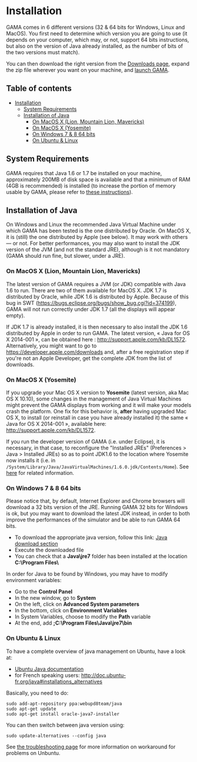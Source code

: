 
# Installation

GAMA comes in 6 different versions (32 & 64 bits for Windows, Linux and MacOS). You first need to determine which version you are going to use (it depends on your computer, which may, or not, support 64 bits instructions, but also on the version of Java already installed, as the number of bits of the two versions must match).

You can then download the right version from the [Downloads page](Download), expand the zip file wherever you want on your machine, and [launch GAMA](Launching).


## Table of contents 

* [Installation](#installation)
	* [System Requirements](#system-requirements)
	* [Installation of Java](#installation-of-java)
		* [On MacOS X (Lion, Mountain Lion, Mavericks)](#on-macos-x-lion-mountain-lion-mavericks)
		* [On MacOS X (Yosemite)](#on-macos-x-yosemite)
		* [On Windows 7 & 8 64 bits](#on-windows-7--8-64-bits)
		* [On Ubuntu & Linux](#on-ubuntu--linux)


## System Requirements

GAMA requires that Java 1.6 or 1.7 be installed on your machine, approximately 200MB of disk space is available and that a minimum of RAM (4GB is recommended) is installed (to increase the portion of memory usable by GAMA, please refer to [these instructions](Troubleshooting#Memory_problems)).



## Installation of Java

On Windows and Linux the recommended Java Virtual Machine under which GAMA has been tested is the one distributed by Oracle. On MacOS X, it is (still) the one distributed by Apple (see below). It may work with others — or not. For better performances, you may also want to install the JDK version of the JVM (and not the standard JRE), although is it not mandatory  (GAMA should run fine, but slower, under a JRE).

### On MacOS X (Lion, Mountain Lion, Mavericks)
The latest version of GAMA requires a JVM (or JDK) compatible with Java 1.6 to run. There are two of them available for MacOS X. JDK 1.7 is distributed by Oracle, while JDK 1.6 is distributed by Apple.
Because of this bug in SWT (https://bugs.eclipse.org/bugs/show_bug.cgi?id=374199), GAMA will not run correctly under JDK 1.7 (all the displays will appear empty).

If JDK 1.7 is already installed, it is then necessary to also install the JDK 1.6 distributed by Apple in order to run GAMA. The latest version, « Java for OS X 2014-001 », can be obtained here : http://support.apple.com/kb/DL1572. Alternatively, you might want to go to https://developer.apple.com/downloads and, after a free registration step if you're not an Apple Developer, get the complete JDK from the list of downloads.


### On MacOS X (Yosemite)
If you upgrade your Mac OS X version to **Yosemite** (latest version, aka Mac OS X 10.10), some changes in the management of Java Virtual Machines might prevent the GAMA displays from working and it will make your models crash the platform. One fix for this behavior is, **after** having upgraded Mac OS X, to install (or reinstall in case you have already installed it) the same « Java for OS X 2014-001 », available here: http://support.apple.com/kb/DL1572.

If you run the developer version of GAMA (i.e. under Eclipse), it is necessary, in that case, to reconfigure the "Installed JREs" (Preferences > Java > Installed JREs) so as to point JDK1.6 to the location where Yosemite now installs it (i.e. in `/System/Library/Java/JavaVirtualMachines/1.6.0.jdk/Contents/Home`). See [here](http://stackoverflow.com/questions/26450420/osx-10-10-and-eclipse-luna-own-app-crashes-when-started-from-inside-eclipse) for related information.


### On Windows 7 & 8 64 bits
Please notice that, by default, Internet Explorer and Chrome browsers will download a 32 bits version of the JRE. Running GAMA 32 bits for Windows is ok, but you may want to download the latest JDK instead, in order to both improve the performances of the simulator and be able to run GAMA 64 bits.

  * To download the appropriate java version, follow this link: [Java download section](http://www.java.com/fr/download/manual.jsp)
  * Execute the downloaded file
  * You can check that a **Java\\jre7** folder has been installed at the location **C:\\Program Files\\**

In order for Java to be found by Windows, you may have to modify environment variables:

  * Go to the **Control Panel**
  * In the new window, go to **System**
  * On the left, click on **Advanced System parameters**
  * In the bottom, click on **Environment Variables**
  * In System Variables, choose to modify the **Path** variable
  * At the end, add **;C:\\Program Files\\Java\\jre7\\bin**

### On Ubuntu & Linux

To have a complete overview of java management on Ubuntu, have a look at:

  * [Ubuntu Java documentation](https://help.ubuntu.com/community/Java)
  * for French speaking users: http://doc.ubuntu-fr.org/java#installations_alternatives

Basically, you need to do:
```
sudo add-apt-repository ppa:webupd8team/java
sudo apt-get update
sudo apt-get install oracle-java7-installer
```

You can then switch between java version using:
```
sudo update-alternatives --config java
```

See [the troubleshooting page](Troubleshooting#Ubuntu) for more information on workaround for problems on Unbuntu.